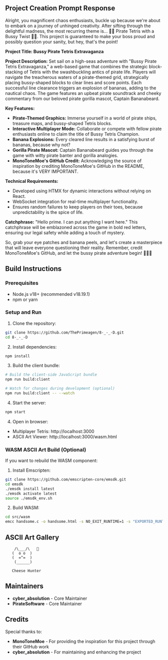 ## Project Creation Prompt Response
Alright, you magnificent chaos enthusiasts, buckle up because we're about to embark on a journey of unhinged creativity. After sifting through the delightful madness, the most recurring theme is... 🏴‍☠️ Pirate Tetris with a Bussy Twist 🏴‍☠️. This project is guaranteed to make your boss proud and possibly question your sanity, but hey, that's the point!

**Project Title: Bussy Pirate Tetris Extravaganza**

**Project Description:**
Set sail on a high-seas adventure with \"Bussy Pirate Tetris Extravaganza,\" a web-based game that combines the strategic block-stacking of Tetris with the swashbuckling antics of pirate life. Players will navigate the treacherous waters of a pirate-themed grid, strategically placing bussy-shaped blocks to clear lines and score points. Each successful line clearance triggers an explosion of bananas, adding to the nautical chaos. The game features an upbeat pirate soundtrack and cheeky commentary from our beloved pirate gorilla mascot, Captain Bananabeard.

**Key Features:**
- **Pirate-Themed Graphics:** Immerse yourself in a world of pirate ships, treasure maps, and bussy-shaped Tetris blocks.
- **Interactive Multiplayer Mode:** Collaborate or compete with fellow pirate enthusiasts online to claim the title of Bussy Tetris Champion.
- **Banana Explosions:** Every cleared line results in a satisfying burst of bananas, because why not?
- **Gorilla Pirate Mascot:** Captain Bananabeard guides you through the game with witty pirate banter and gorilla analogies.
- **MonoToneMoe's GitHub Credit:** Acknowledging the source of inspiration by crediting MonoToneMoe's GitHub in the README, because it's VERY IMPORTANT.

**Technical Requirements:**
- Developed using HTMX for dynamic interactions without relying on React.
- WebSocket integration for real-time multiplayer functionality.
- Ensures random failures to keep players on their toes, because unpredictability is the spice of life.

**Catchphrase:**
\"Hello prime. I can put anything I want here.\" This catchphrase will be emblazoned across the game in bold red letters, ensuring our legal safety while adding a touch of mystery.

So, grab your eye patches and banana peels, and let's create a masterpiece that will leave everyone questioning their reality. Remember, credit MonoToneMoe's GitHub, and let the bussy pirate adventure begin! 🏴‍☠️🍌

## Build Instructions

### Prerequisites
- Node.js v18+ (recommended v18.19.1)
- npm or yarn

### Setup and Run
1. Clone the repository:
```bash
git clone https://github.com/ThePrimeagen/8-_-_-D.git
cd 8-_-_-D
```

2. Install dependencies:
```bash
npm install
```

3. Build the client bundle:
```bash
# Build the client-side JavaScript bundle
npm run build:client

# Watch for changes during development (optional)
npm run build:client -- --watch
```

4. Start the server:
```bash
npm start
```

4. Open in browser:
- Multiplayer Tetris: http://localhost:3000
- ASCII Art Viewer: http://localhost:3000/wasm.html

### WASM ASCII Art Build (Optional)
If you want to rebuild the WASM component:

1. Install Emscripten:
```bash
git clone https://github.com/emscripten-core/emsdk.git
cd emsdk
./emsdk install latest
./emsdk activate latest
source ./emsdk_env.sh
```

2. Build WASM:
```bash
cd src/wasm
emcc handsome.c -o handsome.html -s NO_EXIT_RUNTIME=1 -s "EXPORTED_RUNTIME_METHODS=['ccall']"
```

## ASCII Art Gallery
```
    /\___/\   🧀
   (  o o  )  
   (  =^=  ) 
    (______)  
  
   Cheese Hunter
```

## Maintainers
- **cyber_absolution** - Core Maintainer
- **PirateSoftware** - Core Maintainer

## Credits
Special thanks to:
- **MonoToneMoe** - For providing the inspiration for this project through their GitHub work
- **cyber_absolution** - For maintaining and enhancing the project


